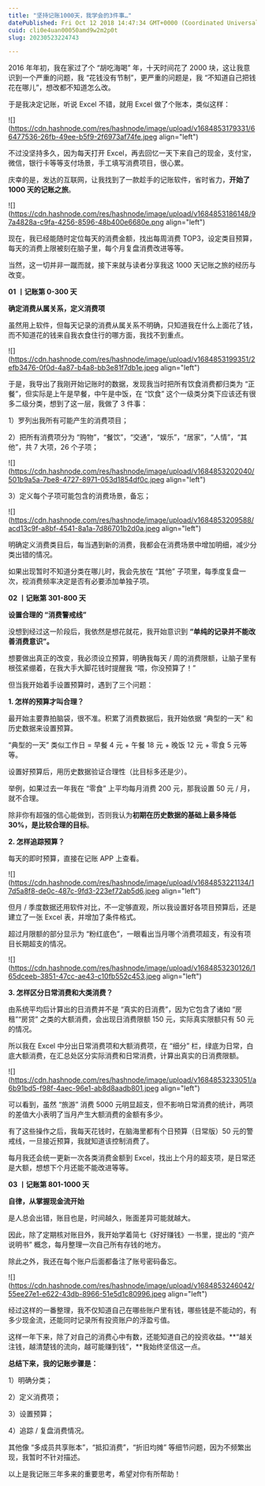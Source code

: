 ```yaml
---
title: "坚持记账1000天，我学会的3件事…"
datePublished: Fri Oct 12 2018 14:47:34 GMT+0000 (Coordinated Universal Time)
cuid: cli0e4uan00050amd9w2m2p0t
slug: 20230523224743

---
```


2016 年年初，我在家过了个 “胡吃海喝” 年，十天时间花了 2000 块，这让我意识到一个严重的问题，我 “花钱没有节制”，更严重的问题是，我 “不知道自己把钱花在哪儿”，想改都不知道怎么改。

于是我决定记账，听说 Excel 不错，就用 Excel 做了个账本，类似这样：

![](https://cdn.hashnode.com/res/hashnode/image/upload/v1684853179331/66477536-26fb-49ee-b5f9-2f6973af74fe.jpeg align="left")

不过没坚持多久，因为每天打开 Excel，再去回忆一天下来自己的现金，支付宝，微信，银行卡等等支付场景，手工填写消费项目，很心累。

庆幸的是，发达的互联网，让我找到了一款趁手的记账软件，省时省力，**开始了 1000 天的记账之旅**。

![](https://cdn.hashnode.com/res/hashnode/image/upload/v1684853186148/97a4828a-c9fa-4256-8596-48b400e6680e.png align="left")

现在，我已经能随时定位每天的消费金额，找出每周消费 TOP3，设定类目预算，每天的消费上限被刻在脑子里，每个月复盘消费改进等等。

当然，这一切并非一蹴而就，接下来就与读者分享我这 1000 天记账之旅的经历与改变。

**01 丨记账第 0-300 天**

**确定消费从属关系，定义消费项**

虽然用上软件，但每天记录的消费从属关系不明确，只知道我在什么上面花了钱，而不知道花的钱来自我衣食住行的哪方面，我找不到重点。

![](https://cdn.hashnode.com/res/hashnode/image/upload/v1684853199351/2efb3476-0f0d-4a87-b4a8-bb3e81f7db1e.jpeg align="left")

于是，我导出了我刚开始记账时的数据，发现我当时把所有饮食消费都归类为 “正餐”，但实际是上午是早餐，中午是中饭，在 “饮食” 这个一级类分类下应该还有很多二级分类，想到了这一层，我做了 3 件事：

1）罗列出我所有可能产生的消费项目；

2）把所有消费项分为 “购物”，“餐饮”，“交通”，“娱乐”，“居家”，“人情”，“其他”，共 7 大项，26 个子项；

![](https://cdn.hashnode.com/res/hashnode/image/upload/v1684853202040/501b9a5a-7be8-4727-8971-053d1854df0c.jpeg align="left")

3）定义每个子项可能包含的消费场景，备忘；

![](https://cdn.hashnode.com/res/hashnode/image/upload/v1684853209588/acd13c9f-a8bf-4541-8a1a-7d86701b2d0a.jpeg align="left")

明确定义消费类目后，每当遇到新的消费，我都会在消费场景中增加明细，减少分类出错的情况。

如果出现暂时不知道分类在哪儿时，我会先放在 “其他” 子项里，每季度复盘一次，视消费频率决定是否有必要添加单独子项。

**02 丨记账第 301-800 天**

**设置合理的 “消费警戒线”**

没想到经过这一阶段后，我依然是想花就花，我开始意识到 **“单纯的记录并不能改善消费意识”。**

想要做出真正的改变，我必须设立预算，明确我每天 / 周的消费限额，让脑子里有根弦紧绷着，在我大手大脚花钱时提醒我 “喂，你没预算了！”

但当我开始着手设置预算时，遇到了三个问题：

**1\. 怎样的预算才叫合理？**

最开始主要靠拍脑袋，很不准。积累了消费数据后，我开始依据 “典型的一天” 和历史数据来设置预算。

“典型的一天” 类似工作日 = 早餐 4 元 + 午餐 18 元 + 晚饭 12 元 + 零食 5 元等等。

设置好预算后，用历史数据验证合理性（比目标多还是少）。

举例，如果过去一年我在 “零食” 上平均每月消费 200 元，那我设置 50 元 / 月，就不合理。

除非你有超强的信心能做到，否则我认为**初期在历史数据的基础上最多降低 30%，是比较合理的目标**。

**2\. 怎样追踪预算？**

每天的即时预算，直接在记账 APP 上查看。

![](https://cdn.hashnode.com/res/hashnode/image/upload/v1684853221134/17d5a8f8-de0c-487c-9fd3-223ef72ab5d6.jpeg align="left")

但月 / 季度数据还用软件对比，不一定够直观，所以我设置好各项目预算后，还是建立了一张 Excel 表，并增加了条件格式。

超过月限额的部分显示为 “粉红底色”，一眼看出当月哪个消费项超支，有没有项目长期超支的情况。

![](https://cdn.hashnode.com/res/hashnode/image/upload/v1684853230126/165dceeb-3851-47cc-ae43-c10fb552c453.jpeg align="left")

**3\. 怎样区分日常消费和大类消费？**

由系统平均后计算出的日消费并不是 “真实的日消费”，因为它包含了诸如 “房租”“房贷” 之类的大额消费，会出现日消费限额 150 元，实际真实限额只有 50 元的情况。

所以我在 Excel 中分出日常消费项和大额消费项，在 “细分” 栏，绿底为日常，白底大额消费，在汇总处区分实际消费和日常消费，计算出真实的日消费限额。

![](https://cdn.hashnode.com/res/hashnode/image/upload/v1684853233051/a6b91bd5-f98f-4aec-96e1-ab8d8aadb801.jpeg align="left")

可以看到，虽然 “旅游” 消费 5000 元明显超支，但不影响日常消费的统计，两项的差值大小表明了当月产生大额消费的金额有多少。

有了这些操作之后，我每天花钱时，在脑海里都有个日预算（日常版）50 元的警戒线，一旦接近预算，我就知道该控制消费了。

每月我还会统一更新一次各类消费金额到 Excel，找出上个月的超支项，是日常还是大额，想想下个月还能不能改进等等。

**03 丨记账第 801-1000 天**

**自律，从掌握现金流开始**

是人总会出错，账目也是，时间越久，账面差异可能就越大。

因此，除了定期核对账目外，我开始学着简七《好好赚钱》一书里，提出的 “资产说明书” 概念，每月整理一次自己所有存钱的地方。

除此之外，我还在每个账户后面都备注了账号密码备忘。

![](https://cdn.hashnode.com/res/hashnode/image/upload/v1684853246042/55ee27e1-e622-43db-8966-51e5d1c80996.jpeg align="left")

经过这样的一番整理，我不仅知道自己在哪些账户里有钱，哪些钱是不能动的，有多少现金流，还能同时记录所有投资账户的浮盈亏值。

这样一年下来，除了对自己的消费心中有数，还能知道自己的投资收益。**“越关注钱，越清楚钱的流向，越可能赚到钱”，**我始终坚信这一点。

**总结下来，我的记账步骤是：**

1）明确分类；

2）定义消费项；

3）设置预算；

4）追踪 / 复盘消费情况。

其他像 “多成员共享账本”，“抵扣消费”，“折旧均摊” 等细节问题，因为不频繁出现，我暂时不针对描述。

以上是我记账三年多来的重要思考，希望对你有所帮助！